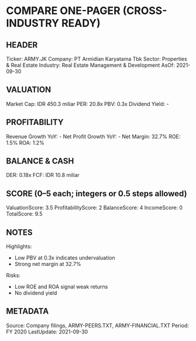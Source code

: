 # COMPARE ONE-PAGER (CROSS-INDUSTRY READY)

## HEADER
Ticker: ARMY.JK
Company: PT Armidian Karyatama Tbk
Sector: Properties & Real Estate
Industry: Real Estate Management & Development
AsOf: 2021-09-30

## VALUATION
Market Cap: IDR 450.3 miliar
PER: 20.8x
PBV: 0.3x
Dividend Yield: -

## PROFITABILITY
Revenue Growth YoY: -
Net Profit Growth YoY: -
Net Margin: 32.7%
ROE: 1.5%
ROA: 1.2%

## BALANCE & CASH
DER: 0.18x
FCF: IDR 10.8 miliar

## SCORE (0–5 each; integers or 0.5 steps allowed)
ValuationScore: 3.5
ProfitabilityScore: 2
BalanceScore: 4
IncomeScore: 0
TotalScore: 9.5

## NOTES
Highlights:
- Low PBV at 0.3x indicates undervaluation
- Strong net margin at 32.7%

Risks:
- Low ROE and ROA signal weak returns
- No dividend yield

## METADATA
Source: Company filings, ARMY-PEERS.TXT, ARMY-FINANCIAL.TXT
Period: FY 2020
LastUpdate: 2021-09-30